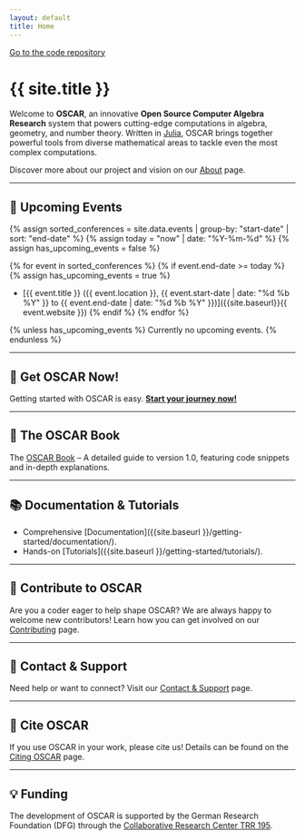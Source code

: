 ```yaml
---
layout: default
title: Home
---
```


<div class="github-ribbon">
  <a target="_blank" href="https://github.com/oscar-system/Oscar.jl/">Go to the code repository</a>
</div>

# {{ site.title }}

Welcome to **OSCAR**, an innovative **Open Source Computer Algebra Research** system that powers cutting-edge computations in algebra, geometry, and number theory. Written in [Julia](https://julialang.org), OSCAR brings together powerful tools from diverse mathematical areas to tackle even the most complex computations.

Discover more about our project and vision on our [About]({{site.baseurl}}/about) page.

---

## 📅 Upcoming Events

{% assign sorted_conferences = site.data.events | group-by: "start-date" | sort: "end-date" %}
{% assign today = "now" | date: "%Y-%m-%d" %}
{% assign has_upcoming_events = false %}

{% for event in sorted_conferences %}
  {% if event.end-date >= today %}
    {% assign has_upcoming_events = true %}
* [{{ event.title }} ({{ event.location }}, {{ event.start-date | date: "%d %b %Y" }} to {{ event.end-date | date: "%d %b %Y" }})]({{site.baseurl}}{{ event.website }})
  {% endif %}
{% endfor %}

{% unless has_upcoming_events %}
Currently no upcoming events.
{% endunless %}

---

## 🚀 Get OSCAR Now!

Getting started with OSCAR is easy. [**Start your journey now!**]({{site.baseurl}}/getting-started/)

---
## 📙 The OSCAR Book

The [OSCAR Book](https://book.oscar-system.org/) – A detailed guide to version 1.0, featuring code snippets and in-depth explanations.

---

## 📚 Documentation & Tutorials

- Comprehensive [Documentation]({{site.baseurl }}/getting-started/documentation/).
- Hands-on [Tutorials]({{site.baseurl }}/getting-started/tutorials/).

---

## 🤖 Contribute to OSCAR

Are you a coder eager to help shape OSCAR? We are always happy to welcome new contributors! Learn how you can get involved on our [Contributing]({{site.baseurl}}/contributing/) page.

---

## 🤝 Contact & Support

Need help or want to connect? Visit our [Contact & Support]({{site.baseurl}}/contact-and-support/) page.

---

## 📝 Cite OSCAR

If you use OSCAR in your work, please cite us! Details can be found on the [Citing OSCAR]({{site.baseurl}}/credits/Citing-OSCAR/) page.

---

## 💡 Funding

The development of OSCAR is supported by the German Research Foundation (DFG) through the [Collaborative Research Center TRR 195](https://www.computeralgebra.de/sfb/).

